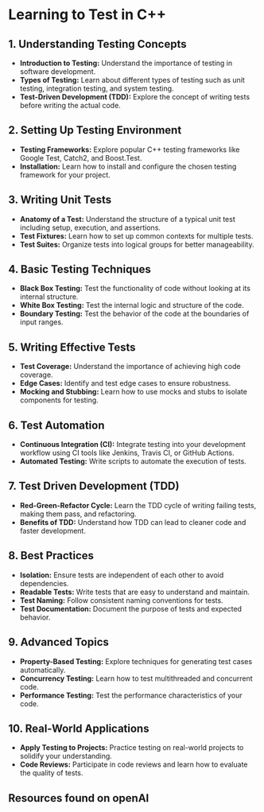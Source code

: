 # Learning to Test in C++

## 1. Understanding Testing Concepts

- **Introduction to Testing:** Understand the importance of testing in software development.
- **Types of Testing:** Learn about different types of testing such as unit testing, integration testing, and system testing.
- **Test-Driven Development (TDD):** Explore the concept of writing tests before writing the actual code.

## 2. Setting Up Testing Environment

- **Testing Frameworks:** Explore popular C++ testing frameworks like Google Test, Catch2, and Boost.Test.
- **Installation:** Learn how to install and configure the chosen testing framework for your project.

## 3. Writing Unit Tests

- **Anatomy of a Test:** Understand the structure of a typical unit test including setup, execution, and assertions.
- **Test Fixtures:** Learn how to set up common contexts for multiple tests.
- **Test Suites:** Organize tests into logical groups for better manageability.

## 4. Basic Testing Techniques

- **Black Box Testing:** Test the functionality of code without looking at its internal structure.
- **White Box Testing:** Test the internal logic and structure of the code.
- **Boundary Testing:** Test the behavior of the code at the boundaries of input ranges.

## 5. Writing Effective Tests

- **Test Coverage:** Understand the importance of achieving high code coverage.
- **Edge Cases:** Identify and test edge cases to ensure robustness.
- **Mocking and Stubbing:** Learn how to use mocks and stubs to isolate components for testing.

## 6. Test Automation

- **Continuous Integration (CI):** Integrate testing into your development workflow using CI tools like Jenkins, Travis CI, or GitHub Actions.
- **Automated Testing:** Write scripts to automate the execution of tests.

## 7. Test Driven Development (TDD)

- **Red-Green-Refactor Cycle:** Learn the TDD cycle of writing failing tests, making them pass, and refactoring.
- **Benefits of TDD:** Understand how TDD can lead to cleaner code and faster development.

## 8. Best Practices

- **Isolation:** Ensure tests are independent of each other to avoid dependencies.
- **Readable Tests:** Write tests that are easy to understand and maintain.
- **Test Naming:** Follow consistent naming conventions for tests.
- **Test Documentation:** Document the purpose of tests and expected behavior.

## 9. Advanced Topics

- **Property-Based Testing:** Explore techniques for generating test cases automatically.
- **Concurrency Testing:** Learn how to test multithreaded and concurrent code.
- **Performance Testing:** Test the performance characteristics of your code.

## 10. Real-World Applications

- **Apply Testing to Projects:** Practice testing on real-world projects to solidify your understanding.
- **Code Reviews:** Participate in code reviews and learn how to evaluate the quality of tests.

## Resources found on openAI
